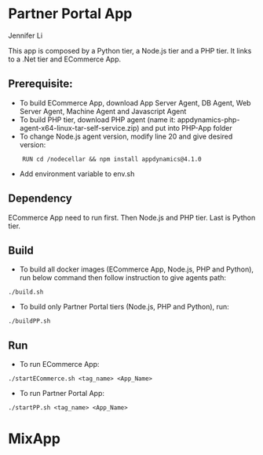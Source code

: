 Partner Portal App
==================

Jennifer Li

This app is composed by a Python tier, a Node.js tier and a PHP tier. It links to a .Net tier and ECommerce App.

## Prerequisite:

- To build ECommerce App, download App Server Agent, DB Agent, Web Server Agent, Machine Agent and Javascript Agent
- To build PHP tier, download PHP agent (name it: appdynamics-php-agent-x64-linux-tar-self-service.zip) and put into PHP-App folder
- To change Node.js agent version, modify line 20 and give desired version:
```
	RUN cd /nodecellar && npm install appdynamics@4.1.0
```
- Add environment variable to env.sh

## Dependency

ECommerce App need to run first. Then Node.js and PHP tier. Last is Python tier.

## Build

- To build all docker images (ECommerce App, Node.js, PHP and Python), run below command then follow instruction to give agents path:
```
./build.sh
```

- To build only Partner Portal tiers (Node.js, PHP and Python), run:
```
./buildPP.sh
```

## Run

- To run ECommerce App:
```
./startECommerce.sh <tag_name> <App_Name>
```

- To run Partner Portal App:
```
./startPP.sh <tag_name> <App_Name>
```

# MixApp
